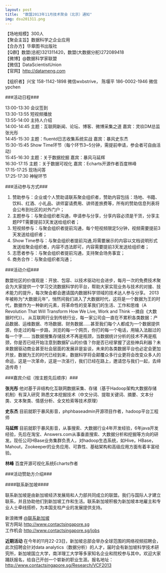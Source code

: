 ```yaml
---
layout: post
title:  "数盟2013年11月技术聚会（北京）通知"
img: dsu201311.png
---
```


【场地规模】300人  
【聚会主旨】数据科学之企业应用  
【合办方】华章图书出版社  
【Q群】数盟(总舵)321311420，数盟(大数据分舵)272089418  
【微博】@数据科学家联盟  
【微信】DataScientistUnion   
【官网】<http://datameng.com>
<!-- more -->
【组织者】兴宝 158-1142-1898 微信wxbstrive， 陈堰平 186-0002-1946 微信ypchen  

###活动日程###

13:00-13:30   会议签到  
13:30-13:55   短视频播放  
13:55-14:00   主持人介绍  
14:00-14:45   主题：互联网新闻、论坛、博客、微博采集之道  嘉宾：灵玖DM总监张光彤  
14:45-15:30   主题：fluentd日志收集系统实战 嘉宾：暴风史东杰  
15:30-15:45   Show Time环节（每个环节3~5分钟，需提前申请，参会者可自由活动）  
15:45-16:30   主题：关于数据挖掘  嘉宾：暴风马延辉  
16:30-17:15   主题：关于数据可视化 嘉宾：Echarts开源作者百度林峰  
17:15-17:25   现场问答  
17:25-17:30   神秘环节  

###活动参与方式###

1. 赞助参与：企业或个人赞助请联系聚会组织者，赞助内容包括：场地、书籍、饮料、红酒、小礼品、讲师宴请费用、讲师差旅费等，所有的赞助信息列表将会公布到社区的对外门户；
2. 主题参与：与聚会组织者沟通，申请参与分享，分享内容必须是干货，分享主题PPT需要提前3天发送给组织者；
3. 短视频参与：与聚会组织者提前沟通，每个短视频限定5分钟，视频需要提前3天发送给组织者；
4. Show Time参与：与聚会组织者提前沟通,将需要展示的内容以文档说明形式发送给聚会组织者，内容不违法即可，内容需要提前3天发送给组织者；
5. 志愿者参与：与聚会组织者提前沟通，支持聚会场务事宜；
6. 商务合作：与聚会组织者沟通；

###活动介绍###

数盟社区的价值观是：开放、包容、以技术驱动社会进步，每月一次的免费技术聚会为大家提供一个学习交流数据科学的平台，帮助大家实现业务与技术的对接、技术能力的提升，每次聚会都会邀请国内数据科学领域的技术达人参与分享。
2013年被称为“大数据元年”，悄然间我们进入了大数据时代，这将是一个数据为王的时代，数据作为一种新的元素，将革命性的变革我们的生活、工作和思维（A Revolution That Will Transform How We Live, Work and Think --摘自《大数据时代》）。 从互联网行业到传统行业，每一家公司会一直在不累积各类数据：产品数据、运维数据、市场数据、财务数据……甚至我们每个人都成为一个数据提供源，你走过的每一步路，浏览的每一个网页，你打的每一个电话，用输入法敲过的每一个字……
当数据搜集存储技术不再是瓶颈，当数据统计分析的技术不再是瓶颈，你是否已经开始注意到数据矿山的价值？你是否已经掌握了这些神兵利器？未来数据驱动商业甚至社会层面的发展非是妄谈，未来的各类数据平台也必定会更加开放，数据为王的时代已经到来，数据科学将会颠覆众多行业更将会改变众多人的命运，这是一次革命，这是一次圣行，我们已经在路上，邀请您与我们一起，去缔造传奇！  

###嘉宾介绍（按主题先后顺序）###

**张光彤** 他对基于非结构化互联网数据采集、存储（基于Hadoop架构大数据存储机制）有深入研究
熟悉文本挖掘技术（中文分词、提取关键词、摘要、文本分类、文本聚类、情感分析、全文检索等技术原理）

**史东杰** 目前就职于暴风影音，phphbaseadmin开源项目作者，hadoop平台工程师

**马延辉** 目前就职于暴风影音，从事搜索、大数据行业4年开发经验，6年java开发经验，先后在淘宝、Answers.com从事垂直搜索、大数据分析和挖掘等方向的研发。现任公司HBase业务集群负责人，对hadoop生态系统，如Hive，HBase，Mahout，Zookeeper的业务应用、可靠性、基础架构和高级应用方面有着丰富经验。

**林峰** 百度开源可视化系统Echarts作者 

###活动赞助方介绍###

####联系新加坡####

联系新加坡是由新加坡经济发展局和人力部共同成立的联盟。我们与国际人才建立联系，并且协助他们到新加坡工作和生活。联系新加坡积极为新加坡本地雇主和专业人士牵线搭桥，为本国支柱产业的发展提供支持。

新浪微博 [@联系新加坡](http://e.weibo.com/contactsingapore)  
官方网站 <http://www.contactsingapore.sg>  
工作机会 <http://www.contactsingapore.sg/jobs>  

**近期活动** 在今年的11月22-23日，新加坡总部会举办全球范围的网络视频招聘会，此次招聘会针对data analytics（数据分析）的人才，届时会有新加坡科学技术研究所，新加坡国立大学，南洋理工大学等多家知名企业和院校参与其中。欢迎大家踊跃报名，给自己开创一个崭新的职业生涯。报名地址：<http://www.contactsingapore.sg/Research/VCF2013>
